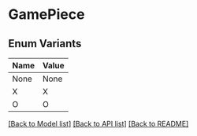 # GamePiece

## Enum Variants

| Name | Value |
|---- | -----|
| None | None |
| X | X |
| O | O |


[[Back to Model list]](../README.md#documentation-for-models) [[Back to API list]](../README.md#documentation-for-api-endpoints) [[Back to README]](../README.md)


